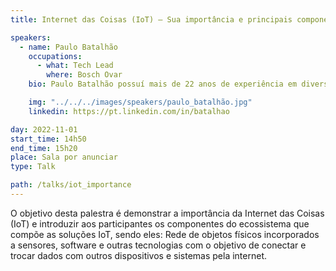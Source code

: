 ```yaml
---
title: Internet das Coisas (IoT) – Sua importância e principais componentes tecnológicos

speakers:
  - name: Paulo Batalhão
    occupations:
      - what: Tech Lead
        where: Bosch Ovar
    bio: Paulo Batalhão possuí mais de 22 anos de experiência em diversas áreas da tecnologia da informação, sendo grande parte como engenheiro de software. Atualmente é Tech Lead na Bosch Ovar em uma equipa backend que trabalha na integração dos chamados “voice services” (Alexa/Google) com os dispositivos de casa inteligente Bosch.

    img: "../../../images/speakers/paulo_batalhão.jpg"
    linkedin: https://pt.linkedin.com/in/batalhao

day: 2022-11-01
start_time: 14h50
end_time: 15h20
place: Sala por anunciar
type: Talk

path: /talks/iot_importance
---
```


O objetivo desta palestra é demonstrar a importância da Internet das Coisas (IoT) e introduzir aos participantes os componentes do ecossistema que compõe as soluções IoT, sendo eles: Rede de objetos físicos incorporados a sensores, software e outras tecnologias com o objetivo de conectar e trocar dados com outros dispositivos e sistemas pela internet.
